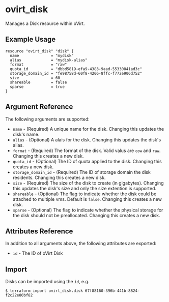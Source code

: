 # ovirt\_disk

Manages a Disk resource within oVirt.

## Example Usage

```hcl
resource "ovirt_disk" "disk" {
  name              = "mydisk"
  alias             = "mydisk-alias"
  format            = "raw"
  quota_id          = "dbbd5819-efa9-4383-9aad-55330841ad3c"
  storage_domain_id = "fe98758d-60f8-4206-8ffc-f772e906d752"
  size              = 60
  shareable         = false
  sparse            = true
}
```

## Argument Reference

The following arguments are supported:

* `name` - (Required) A unique name for the disk. Changing this updates the disk's name.
* `alias` - (Optional) A alais for the disk. Changing this updates the disk's alias.
* `format` - (Required) The format of the disk. Valid valus are `cow` and `raw`. Changing this creates a new disk.
* `quota_id` - (Optional) The ID of quota applied to the disk. Changing this creates a new disk.
* `storage_domain_id` - (Required) The ID of storage domain the disk residents. Changing this creates a new disk.
* `size` - (Required) The size of the disk to create (in gigabytes). Changing this updates the disk's size and only the size extention is supported.
* `shareable` - (Optional) The flag to indicate whether the disk could be attached to multiple vms. Default is `false`. Changing this creates a new disk.
* `sparse` - (Optional) The flag to indicate whether the physical storage for the disk should not be preallocated. Changing this creates a new disk.

## Attributes Reference

In addition to all arguments above, the following attributes are exported:

* `id` - The ID of oVirt Disk

## Import

Disks can be imported using the `id`, e.g.

```
$ terraform import ovirt_disk.disk 67f88160-396b-441b-8824-f2c22e80bf82
```